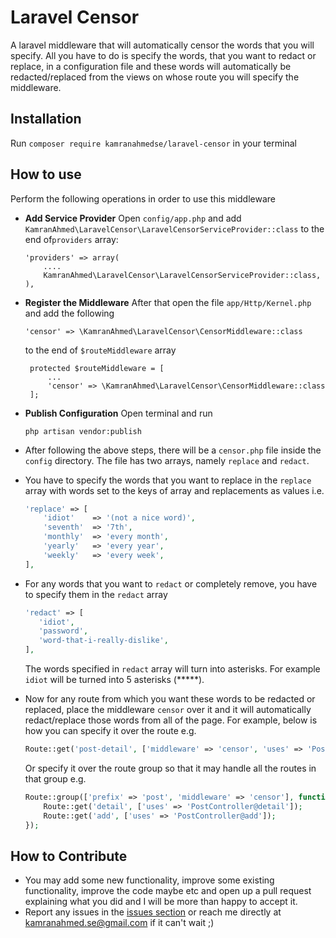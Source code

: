 # Laravel Censor
A laravel middleware that will automatically censor the words that you will specify. All you have to do is specify the words, that you want to redact or replace, in a configuration file and these words will automatically be redacted/replaced from the views on whose route you will specify the middleware.

## Installation
Run `composer require kamranahmedse/laravel-censor` in your terminal

## How to use
Perform the following operations in order to use this middleware
- **Add Service Provider** 
   Open `config/app.php` and add `KamranAhmed\LaravelCensor\LaravelCensorServiceProvider::class` to the end of`providers` array:
    ```
    'providers' => array(
        ....
        KamranAhmed\LaravelCensor\LaravelCensorServiceProvider::class,
    ),
    ```
- **Register the Middleware** After that open the file `app/Http/Kernel.php` and add the following 
   ```
  'censor' => \KamranAhmed\LaravelCensor\CensorMiddleware::class
   ```
   to the end of `$routeMiddleware` array
   ```
    protected $routeMiddleware = [
        ...
        'censor' => \KamranAhmed\LaravelCensor\CensorMiddleware::class
    ];
   ```
- **Publish Configuration** Open terminal and run

    ```shell
    php artisan vendor:publish
    ```
- After following the above steps, there will be a `censor.php` file inside the `config` directory. The file has two arrays, namely `replace` and `redact`.
- You have to specify the words that you want to replace in the `replace` array with words set to the keys of array and replacements as values i.e.

    ```php
    'replace' => [
	    'idiot'    => '(not a nice word)',
	    'seventh'  => '7th',
	    'monthly'  => 'every month',
	    'yearly'   => 'every year',
	    'weekly'   => 'every week',
    ],
    ```

- For any words that you want to `redact` or completely remove, you have to specify them in the `redact` array

    ```php
    'redact' => [
       'idiot',
       'password',
       'word-that-i-really-dislike',
    ],
    ```
   The words specified in `redact` array will turn into asterisks. For example `idiot` will be turned into 5 asterisks (*****).

- Now for any route from which you want these words to be redacted or replaced, place the middleware `censor` over it and it will automatically redact/replace those words from all of the page. For example, below is how you can specify it over the route e.g.
   ```php
   Route::get('post-detail', ['middleware' => 'censor', 'uses' => 'PostController@detail', 'as' => 'postDetail']);
   ```
   Or specify it over the route group so that it may handle all the routes in that group e.g.
    ```php
    Route::group(['prefix' => 'post', 'middleware' => 'censor'], function () {
	    Route::get('detail', ['uses' => 'PostController@detail']);
	    Route::get('add', ['uses' => 'PostController@add']);
    });
    ```
    
## How to Contribute
- You may add some new functionality, improve some existing functionality, improve the code maybe etc and open up a pull request explaining what you did and I will be more than happy to accept it.
- Report any issues in the [issues section](https://github.com/kamranahmedse/laravel-censor/issues) or reach me directly at kamranahmed.se@gmail.com if it can't wait ;)